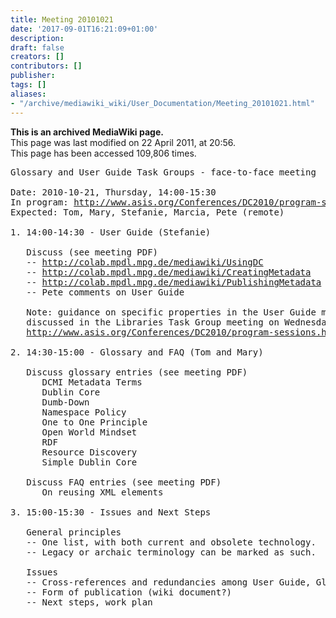 ```yaml
---
title: Meeting 20101021
date: '2017-09-01T16:21:09+01:00'
description: 
draft: false
creators: []
contributors: []
publisher: 
tags: []
aliases:
- "/archive/mediawiki_wiki/User_Documentation/Meeting_20101021.html"
---
```


 **This is an archived MediaWiki page.**  
This page was last modified on 22 April 2011, at 20:56.  
This page has been accessed 109,806 times.

<pre>Glossary and User Guide Task Groups - face-to-face meeting

Date: 2010-10-21, Thursday, 14:00-15:30
In program: <a href="http://www.asis.org/Conferences/DC2010/program-sessions.html#userdoc" class="external free" rel="nofollow">http://www.asis.org/Conferences/DC2010/program-sessions.html#userdoc</a>
Expected: Tom, Mary, Stefanie, Marcia, Pete (remote)

1. 14:00-14:30 - User Guide (Stefanie)

   Discuss (see meeting PDF)
   -- <a href="http://colab.mpdl.mpg.de/mediawiki/UsingDC" class="external free" rel="nofollow">http://colab.mpdl.mpg.de/mediawiki/UsingDC</a>
   -- <a href="http://colab.mpdl.mpg.de/mediawiki/CreatingMetadata" class="external free" rel="nofollow">http://colab.mpdl.mpg.de/mediawiki/CreatingMetadata</a>
   -- <a href="http://colab.mpdl.mpg.de/mediawiki/PublishingMetadata" class="external free" rel="nofollow">http://colab.mpdl.mpg.de/mediawiki/PublishingMetadata</a>
   -- Pete comments on User Guide

   Note: guidance on specific properties in the User Guide may be 
   discussed in the Libraries Task Group meeting on Wednesday, see
   <a href="http://www.asis.org/Conferences/DC2010/program-sessions.html#librarytaskgroup" class="external free" rel="nofollow">http://www.asis.org/Conferences/DC2010/program-sessions.html#librarytaskgroup</a>

2. 14:30-15:00 - Glossary and FAQ (Tom and Mary)

   Discuss glossary entries (see meeting PDF)
      DCMI Metadata Terms
      Dublin Core
      Dumb-Down
      Namespace Policy
      One to One Principle
      Open World Mindset
      RDF
      Resource Discovery
      Simple Dublin Core

   Discuss FAQ entries (see meeting PDF)
      On reusing XML elements

3. 15:00-15:30 - Issues and Next Steps

   General principles
   -- One list, with both current and obsolete technology.
   -- Legacy or archaic terminology can be marked as such.

   Issues
   -- Cross-references and redundancies among User Guide, Glossary, FAQ
   -- Form of publication (wiki document?)
   -- Next steps, work plan
</pre>
